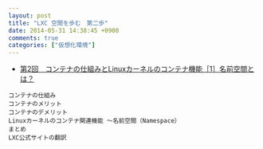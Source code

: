 ```yaml
---
layout: post
title: "LXC 空間を歩む　第二歩"
date: 2014-05-31 14:38:45 +0900
comments: true
categories: ["仮想化環境"]
---
```


* [第2回　コンテナの仕組みとLinuxカーネルのコンテナ機能［1］名前空間とは？](http://gihyo.jp/admin/serial/01/linux_containers/0002?page=1)

>
    コンテナの仕組み
    コンテナのメリット
    コンテナのデメリット
    Linuxカーネルのコンテナ関連機能 ～名前空間（Namespace）
    まとめ
    LXC公式サイトの翻訳
